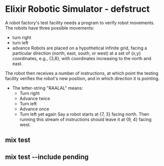 # Elixir Robotic Simulator - defstruct

A robot factory's test facility needs a program to verify robot movements.
The robots have three possible movements:
- turn right
- turn left
- advance
Robots are placed on a hypothetical infinite grid, facing a particular 
direction (north, east, south, or west) at a set of {x,y} 
coordinates, e.g., {3,8}, with coordinates increasing to the north and east.

The robot then receives a number of instructions, at which point the testing 
facility verifies the robot's new position, and in which direction it is pointing.

- The letter-string "RAALAL" means:
	- Turn right
	- Advance twice
	- Turn left
	- Advance once
	- Turn left yet again
Say a robot starts at {7, 3} facing north. 
Then running this stream of instructions should leave it at {9, 4} facing west.

## mix test

## mix test --include pending
